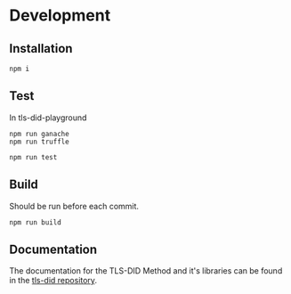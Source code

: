 # Development

## Installation

```
npm i
```
## Test

In tls-did-playground

```
npm run ganache
npm run truffle
```

```
npm run test
```
## Build

Should be run before each commit.

```
npm run build
```

## Documentation

The documentation for the TLS-DID Method and it's libraries can be found in the [tls-did repository](https://github.com/digitalcredentials/tls-did/blob/master/README.md).